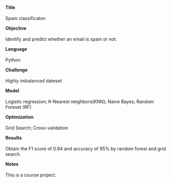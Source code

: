 
**Title** <br><br>
Spam classificaton

**Objective**<br><br>
Identify and predict whether an email is spam or not. 

**Language**<br><br>
Python

**Challenge**<br><br>
Highly imbalanced dateset

**Model**<br><br>
Logistic regression; K-Nearest neighbors(KNN); Naive Bayes; Random Foreset (RF)

**Optimization**<br><br>
Grid Search; Cross-validation

**Results**<br><br>
Obtain the F1 score of 0.94 and accuracy of 95% by random forest and grid search. 

**Notes**<br><br>
This is a course project. 

